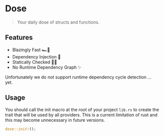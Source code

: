# Dose

> Your daily dose of structs and functions.

## Features

* Blazingly Fast 🏎💨
* Dependency Injection 💉
* Statically Checked 🕵️‍♀️
* No Runtime Dependency Graph ✨

Unfortunately we do not support runtime dependency cycle detection ... yet.

## Usage

You should call the init macro at the root of your project `lib.rs` to create the trait that will be used by all providers.
This is a current limitation of rust and this may become unnecessary in future versions.

```rust
dose::init!();
```
